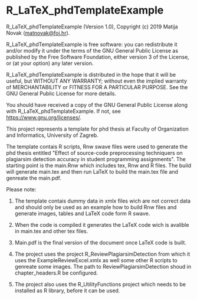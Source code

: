 # R_LaTeX_phdTemplateExample

R_LaTeX_phdTemplateExample (Version 1.0), Copyright (c) 2019 Matija Novak (matnovak@foi.hr).

R_LaTeX_phdTemplateExample is free software: you can redistribute it and/or modify
it under the terms of the GNU General Public License as published by
the Free Software Foundation, either version 3 of the License, or
(at your option) any later version.

R_LaTeX_phdTemplateExample is distributed in the hope that it will be useful,
but WITHOUT ANY WARRANTY; without even the implied warranty of
MERCHANTABILITY or FITNESS FOR A PARTICULAR PURPOSE.  See the
GNU General Public License for more details.

You should have received a copy of the GNU General Public License
along with R_LaTeX_phdTemplateExample.  If not, see <https://www.gnu.org/licenses/>.

This project represents a template for phd thesis at Faculty of Organization and Informatics, University of Zagreb.

The template contais R scripts, Rnw swave files were used to generate the phd thesis entitled "Effect of source-code preprocessing techniquers on plagiarsim detection accuracy in 
student programming assignments". The starting point is the main.Rnw which includes tex, Rnw and R files. The build will generate main.tex and then run LaTeX to build the main.tex file and genreate the main.pdf.

Please note:

1. The template contais dummy data in xmlx files wich are not correct data and should only be used as an example how to build Rnw files and generate images, tables and LaTeX code form R swave. 

2. When the code is compiled it generates the LaTeX code wich is avalible in main.tex and other tex files. 

3. Main.pdf is the final version of the document once LaTeX code is built.

4. The project uses the project R_ReviewPlagiarsimDetection from which it uses the ExampleReviewExcel.xmlx as well some other R scripts to genreate some images. The path to ReviewPlagiarsimDetection shoud in chapter_headers.R be configured. 

5. The project also uses the R_UtilityFunctions project which needs to be installed as R library, before it can be used.
